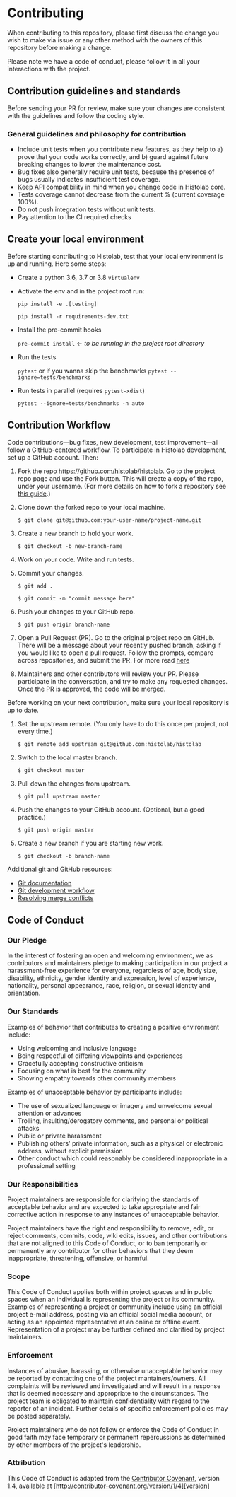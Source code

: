 # Contributing

When contributing to this repository, please first discuss the change you wish to make via issue or any other
method with the owners of this repository before making a change.

Please note we have a code of conduct, please follow it in all your interactions with the project.

## Contribution guidelines and standards
Before sending your PR for review, make sure your changes are consistent with the guidelines and follow the coding
style.

### General guidelines and philosophy for contribution
- Include unit tests when you contribute new features, as they help to a) prove that your code works correctly, and b)
  guard against future breaking changes to lower the maintenance cost.
- Bug fixes also generally require unit tests, because the presence of bugs usually indicates insufficient test
  coverage.
- Keep API compatibility in mind when you change code in Histolab core.
- Tests coverage cannot decrease from the current % (current coverage 100%).
- Do not push integration tests without unit tests.
- Pay attention to the CI required checks

## Create your local environment

Before starting contributing to Histolab, test that your local environment is up and running. Here some steps:

- Create a python 3.6, 3.7 or 3.8 `virtualenv`
- Activate the env and in the project root run:

  `pip install -e .[testing]`

  `pip install -r requirements-dev.txt`

- Install the pre-commit hooks

   `pre-commit install` <- *to be running in the project root directory*

- Run the tests

   `pytest` or if you wanna skip the benchmarks `pytest --ignore=tests/benchmarks`

- Run tests in parallel (requires `pytest-xdist`)

   `pytest --ignore=tests/benchmarks -n auto`


## Contribution Workflow

Code contributions—bug fixes, new development, test improvement—all follow a GitHub-centered workflow. To participate
in Histolab development, set up a GitHub account. Then:

 1. Fork the repo https://github.com/histolab/histolab. Go to the project repo page and use the Fork button. This will
 create a copy of the repo, under your username. (For more details on how to fork a repository see
 [this guide](https://help.github.com/articles/fork-a-repo/).)

 2. Clone down the forked repo to your local machine.

    `$ git clone git@github.com:your-user-name/project-name.git`

 3. Create a new branch to hold your work.

    `$ git checkout -b new-branch-name`

 4. Work on your code. Write and run tests.

 5. Commit your changes.

    `$ git add .`

    `$ git commit -m "commit message here"`

 6. Push your changes to your GitHub repo.

    `$ git push origin branch-name`

 7. Open a Pull Request (PR). Go to the original project repo on GitHub. There will be a message about your recently
    pushed branch, asking if you would like to open a pull request. Follow the prompts, compare across repositories,
    and submit the PR.
    For more read [here](https://help.github.com/en/github/collaborating-with-issues-and-pull-requests/about-pull-requests)

 8. Maintainers and other contributors will review your PR. Please participate in the conversation,
    and try to make any requested changes. Once the PR is approved, the code will be merged.

Before working on your next contribution, make sure your local repository is up to date.

 1. Set the upstream remote. (You only have to do this once per project, not every time.)

    `$ git remote add upstream git@github.com:histolab/histolab`

 2. Switch to the local master branch.

    `$ git checkout master`

 3. Pull down the changes from upstream.

    `$ git pull upstream master`

 4. Push the changes to your GitHub account. (Optional, but a good practice.)

     `$ git push origin master`

 5. Create a new branch if you are starting new work.

    `$ git checkout -b branch-name`

Additional git and GitHub resources:

- [Git documentation](https://git-scm.com/documentation)
- [Git development workflow](https://docs.scipy.org/doc/numpy/dev/gitwash/development_workflow.html)
- [Resolving merge conflicts](https://help.github.com/articles/resolving-a-merge-conflict-using-the-command-line/)

## Code of Conduct

### Our Pledge

In the interest of fostering an open and welcoming environment, we as
contributors and maintainers pledge to making participation in our project a harassment-free experience for everyone,
regardless of age, body size, disability, ethnicity, gender identity and expression, level of experience, nationality,
personal appearance, race, religion, or sexual identity and orientation.

### Our Standards

Examples of behavior that contributes to creating a positive environment
include:

- Using welcoming and inclusive language
- Being respectful of differing viewpoints and experiences
- Gracefully accepting constructive criticism
- Focusing on what is best for the community
- Showing empathy towards other community members

Examples of unacceptable behavior by participants include:

- The use of sexualized language or imagery and unwelcome sexual attention or advances
- Trolling, insulting/derogatory comments, and personal or political attacks
- Public or private harassment
- Publishing others' private information, such as a physical or electronic
  address, without explicit permission
- Other conduct which could reasonably be considered inappropriate in a
  professional setting

### Our Responsibilities

Project maintainers are responsible for clarifying the standards of acceptable
behavior and are expected to take appropriate and fair corrective action in
response to any instances of unacceptable behavior.

Project maintainers have the right and responsibility to remove, edit, or
reject comments, commits, code, wiki edits, issues, and other contributions
that are not aligned to this Code of Conduct, or to ban temporarily or
permanently any contributor for other behaviors that they deem inappropriate,
threatening, offensive, or harmful.

### Scope

This Code of Conduct applies both within project spaces and in public spaces
when an individual is representing the project or its community. Examples of
representing a project or community include using an official project e-mail
address, posting via an official social media account, or acting as an appointed
representative at an online or offline event. Representation of a project may be
further defined and clarified by project maintainers.

### Enforcement

Instances of abusive, harassing, or otherwise unacceptable behavior may be
reported by contacting one of the project mantainers/owners. All
complaints will be reviewed and investigated and will result in a response that
is deemed necessary and appropriate to the circumstances. The project team is
obligated to maintain confidentiality with regard to the reporter of an incident.
Further details of specific enforcement policies may be posted separately.

Project maintainers who do not follow or enforce the Code of Conduct in good
faith may face temporary or permanent repercussions as determined by other
members of the project's leadership.

### Attribution

This Code of Conduct is adapted from the [Contributor Covenant][homepage], version 1.4,
available at [http://contributor-covenant.org/version/1/4][version]

[homepage]: http://contributor-covenant.org
[version]: http://contributor-covenant.org/version/1/4/
